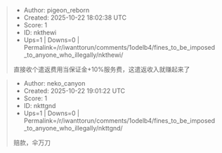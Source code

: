 > - Author: pigeon_reborn
> - Created: 2025-10-22 18:02:38 UTC
> - Score: 1
> - ID: nkthewi
> - Ups=1 | Downs=0 | Permalink=/r/iwanttorun/comments/1odelb4/fines_to_be_imposed_to_anyone_who_illegally/nkthewi/
>
> 直接收个遣返费用当保证金+10%服务费，这遣返收入就赚起来了

> - Author: neko_canyon
> - Created: 2025-10-22 19:01:22 UTC
> - Score: 1
> - ID: nkttgnd
> - Ups=1 | Downs=0 | Permalink=/r/iwanttorun/comments/1odelb4/fines_to_be_imposed_to_anyone_who_illegally/nkttgnd/
>
> 赔款，伞万刀
